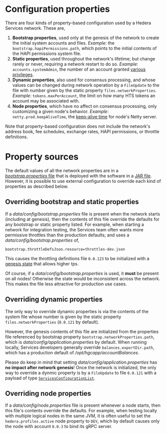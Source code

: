 # Configuration properties

There are four kinds of property-based configuration used by 
a Hedera Services network. These are,

1. **Bootstrap properties**, used only at the genesis of the network 
to create the initial system accounts and files. _Example_: the
`bootstrap.hapiPermissions.path`, which points to the initial 
contents of the HAPI permissions system file.
2. **Static properties**, used throughout the network's lifetime; 
but change rarely or never, requiring a network restart to do so. 
_Example_: `accounts.systemAdmin`, the number of an account granted 
[various privileges](./privileged-transactions.md).
3. **Dynamic properties**, also used for consensus processing, and
whose values can be changed during network operation by a `FileUpdate` to 
the file with number given by the static property 
`files.networkProperties`. _Example_: `tokens.maxPerAccount`, the
limit on how many HTS tokens an account may be associated with.
4. **Node properties**, which have no affect on consensus processing,
only customizing a given node's behavior. _Example_: `netty.prod.keepAliveTime`, the [keep-alive time](https://github.com/grpc/grpc/blob/master/doc/keepalive.md) for node's Netty server.

Note that property-based configuration does not include the network's
address book, fee schedules, exchange rates, HAPI permissions, or
throttle definitions. 

# Property sources

The default values of all the network properties are in a 
[_bootstrap.properties_ file](../hedera-node/src/main/resources/bootstrap.properties) 
that is deployed with the software in 
a [JAR file](https://en.wikipedia.org/wiki/JAR_(file_format)). 
However, it is possible to use external configuration to override
each kind of properties as described below. 

## Overriding bootstrap and static properties

If a _data/config/bootstrap.properties_ file is present when the network
starts (including at genesis), then the contents of this file
override the defaults for any bootstrap or static property listed. 
For example, when starting a network for integration testing, the 
Services team often wants more permissive throttles than the 
production defaults; and uses a _data/config/bootstrap.properties_ of,
```
bootstrap.throttleDefsJson.resource=throttles-dev.json
```
This causes the throttling definitions file `0.0.123` to be initialized
with a [genesis state](../hedera-node/src/main/resources/throttles-dev.json) that allows higher tps.

Of course, if a _data/config/bootstrap.properties_ is used, it **must**
be present on all nodes! Otherwise the state would be inconsistent 
across the network. This makes the file less attractive for production 
use cases.

## Overriding dynamic properties

The only way to override dynamic properties is via the contents 
of the system file whose number is given by the static property 
`files.networkProperties` (`0.0.121` by default).

However, the genesis contents of this file are initialized from
the properties file referenced by bootstrap property 
`bootstrap.networkProperties.path`, which is 
_data/config/application.properties_ by default. When running 
locally, Services developers generally override 
`balances.exportDir.path`, which has a production default of 
_/opt/hgcapp/accountBalances_.

Please do keep in mind that setting _data/config/application.properties_
has **no impact after network genesis**! Once the network is 
initialized, the only way to override a dynmic property is by
a `FileUpdate` to file `0.0.121` with a payload of type 
[`ServicesConfigurationList`](https://hashgraph.github.io/hedera-protobufs/#proto.ServicesConfigurationList).

## Overriding node properties

If a _data/config/node.properties_ file is present whenever a node 
starts, then this file's contents override the defaults. For example,
when testing locally with multiple logical nodes in the same JVM, it 
is often useful to set the `hedera.profiles.active` node property 
to `DEV`, which by default causes only the node with account `0.0.3`
to bind its gRPC server.

